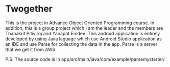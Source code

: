 # Twogether

This is the project in Advance Object Oriented Programming course. In addition, this is a group project which I am the leader and the members are Thanakrit Pitiviroj and Yanapat Emdee. This android application is entirely developed by using Java laguage which use Android Studio application as an IDE and use Parse for collecting the data in the app. Parse is a server that we get it from AWS.




P.S. The source code is in app/src/main/java/com/example/parsemystarter/

